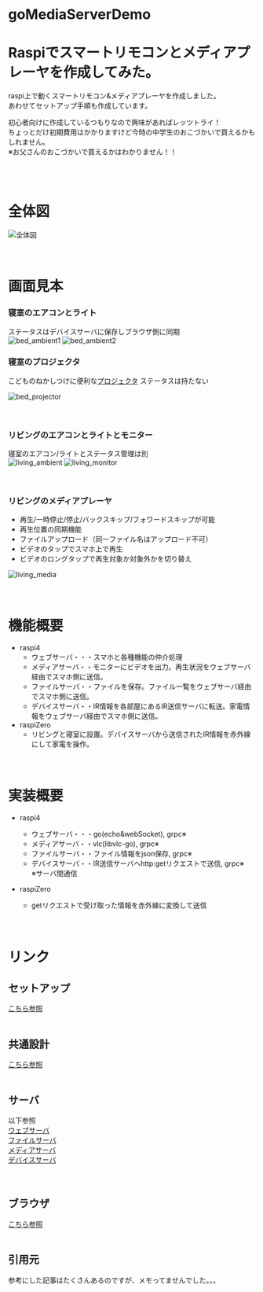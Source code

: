 # goMediaServerDemo
# Raspiでスマートリモコンとメディアプレーヤを作成してみた。

raspi上で動くスマートリモコン&メディアプレーヤを作成しました。   
あわせてセットアップ手順も作成しています。   

初心者向けに作成しているつもりなので興味があればレッツトライ！   
ちょっとだけ初期費用はかかりますけど今時の中学生のおこづかいで買えるかもしれません。   
※お父さんのおこづかいで買えるかはわかりません！！   
<br><br><br>


# 全体図
<img src="docs/image/whole.png" alt="全体図" title="全体図">
<br><br><br>



# 画面見本
### 寝室のエアコンとライト   
ステータスはデバイスサーバに保存しブラウザ側に同期   
<img src="docs/image/bed_ambient1.png" alt="bed_ambient1" title="bed_ambient1">
<img src="docs/image/bed_ambient2.png" alt="bed_ambient2" title="bed_ambient2">

### 寝室のプロジェクタ   
こどものねかしつけに便利な<a href="https://www.segatoys.co.jp/toy/9172/">プロジェクタ</a>  ステータスは持たない   

<img src="docs/image/bed_projector.png" alt="bed_projector" title="bed_projector">
<br><br><br>

### リビングのエアコンとライトとモニター   
寝室のエアコン/ライトとステータス管理は別   
<img src="docs/image/living_ambient.png" alt="living_ambient" title="living_ambient">
<img src="docs/image/living_monitor.png" alt="living_monitor" title="living_monitor">
<br><br><br>

### リビングのメディアプレーヤ  
- 再生/一時停止/停止/バックスキップ/フォワードスキップが可能  
- 再生位置の同期機能
- ファイルアップロード（同一ファイル名はアップロード不可）
- ビデオのタップでスマホ上で再生
- ビデオのロングタップで再生対象か対象外かを切り替え



<img src="docs/image/living_media.png" alt="living_media" title="living_media">
<br><br><br>

# 機能概要
- raspi4
    - ウェブサーバ・・・スマホと各種機能の仲介処理
    - メディアサーバ・・モニターにビデオを出力。再生状況をウェブサーバ経由でスマホ側に送信。
    - ファイルサーバ・・ファイルを保存。ファイル一覧をウェブサーバ経由でスマホ側に送信。
    - デバイスサーバ・・IR情報を各部屋にあるIR送信サーバに転送。家電情報をウェブサーバ経由でスマホ側に送信。
- raspiZero
    - リビングと寝室に設置。デバイスサーバから送信されたIR情報を赤外線にして家電を操作。
<br><br><br>

# 実装概要
 - raspi4
    - ウェブサーバ・・・go(echo&webSocket), grpc※
    - メディアサーバ・・vlc(libvlc-go), grpc※
    - ファイルサーバ・・ファイル情報をjson保存, grpc※
    - デバイスサーバ・・IR送信サーバへhttp:getリクエストで送信, grpc※   
    ※サーバ間通信

- raspiZero
    - getリクエストで受け取った情報を赤外線に変換して送信   
<br><br>

# リンク
## セットアップ
<a href="docs/setup.md">こちら参照</a>
<br><br>

## 共通設計
<a href="docs/common_structure.md">こちら参照</a>
<br><br>

## サーバ
以下参照   
<a href="backend/ws/docs/readme.md">ウェブサーバ</a>   
<a href="backend/file/docs/readme.md">ファイルサーバ</a>   
<a href="backend/media/docs/readme.md">メディアサーバ</a>   
<a href="backend/device/docs/readme.md">デバイスサーバ</a>   
<br><br>

## ブラウザ
<a href="public/docs/readme.md">こちら参照</a>
<br><br>

## 引用元
参考にした記事はたくさんあるのですが、メモってませんでした。。。

